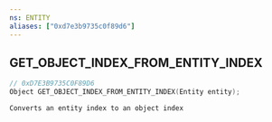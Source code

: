 ```yaml
---
ns: ENTITY
aliases: ["0xd7e3b9735c0f89d6"]
---
```

## GET_OBJECT_INDEX_FROM_ENTITY_INDEX

```c
// 0xD7E3B9735C0F89D6
Object GET_OBJECT_INDEX_FROM_ENTITY_INDEX(Entity entity);
```

```
Converts an entity index to an object index
```

